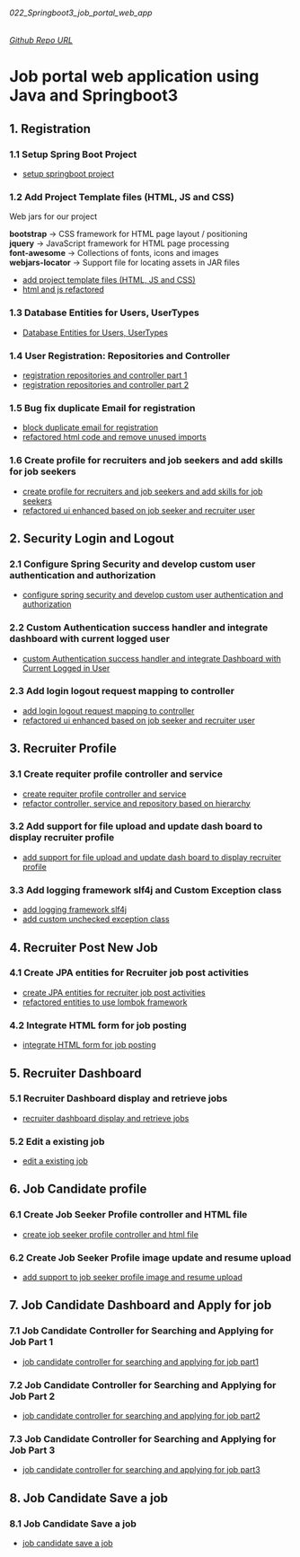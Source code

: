 ###### 022_Springboot3_job_portal_web_app
###### [Github Repo URL](https://github.com/bibhusprasad/022_Springboot3_job_portal_web_app)

# Job portal web application using Java and Springboot3 

## 1. Registration
### 1.1 Setup Spring Boot Project
* [setup springboot project](https://github.com/bibhusprasad/022_Springboot3_job_portal_web_app/commit/7e64e0096217dbe4eccb6539a214367804368e74)

### 1.2 Add Project Template files (HTML, JS and CSS)
Web jars for our project 

**bootstrap**       -> CSS framework for HTML page layout / positioning  
**jquery**          -> JavaScript framework for HTML page processing  
**font-awesome**    -> Collections of fonts, icons and images  
**webjars-locator** -> Support file for locating assets in JAR files
* [add project template files (HTML, JS and CSS)](https://github.com/bibhusprasad/022_Springboot3_job_portal_web_app/commit/92877a605bedbf7564d7c2cfd33bc731a6c8b401)
* [html and js refactored](https://github.com/bibhusprasad/022_Springboot3_job_portal_web_app/commit/06b167e4be104ee0e446fd912578a3e43eddfbc9)

### 1.3 Database Entities for Users, UserTypes
* [Database Entities for Users, UserTypes](https://github.com/bibhusprasad/022_Springboot3_job_portal_web_app/commit/613d442f4c96b5e49b287d4d4ce38e7344c7bb16)

### 1.4 User Registration: Repositories and Controller
* [registration repositories and controller part 1](https://github.com/bibhusprasad/022_Springboot3_job_portal_web_app/commit/8a4fd05e7ba33dfb62e829e90ac23b6efda1ef79)
* [registration repositories and controller part 2](https://github.com/bibhusprasad/022_Springboot3_job_portal_web_app/commit/84299918f2673482e5b18d6b1c26a9a2b324fb65)

### 1.5 Bug fix duplicate Email for registration
* [block duplicate email for registration](https://github.com/bibhusprasad/022_Springboot3_job_portal_web_app/commit/327bd1eb15f9f8f136ba8171eaaf65e46962fcb9)
* [refactored html code and remove unused imports](https://github.com/bibhusprasad/022_Springboot3_job_portal_web_app/commit/5caeac4cdcde1b5c9da2cccb44c0a261ff38d062)

### 1.6 Create profile for recruiters and job seekers and add skills for job seekers
* [create profile for recruiters and job seekers and add skills for job seekers](https://github.com/bibhusprasad/022_Springboot3_job_portal_web_app/commit/a2cc4fffe2af07f11babcec169166da0c664ebe7)
* [refactored ui enhanced based on job seeker and recruiter user](https://github.com/bibhusprasad/022_Springboot3_job_portal_web_app/commit/187fe3f995a24dbb9d41caf402e016319cecf22e)

## 2. Security Login and Logout
### 2.1 Configure Spring Security and develop custom user authentication and authorization
* [configure spring security and develop custom user authentication and authorization](https://github.com/bibhusprasad/022_Springboot3_job_portal_web_app/commit/fd044bee9ea37d4e378ea93286ab9805ab9aeab3)

### 2.2 Custom Authentication success handler and integrate dashboard with current logged user
* [custom Authentication success handler and integrate Dashboard with Current Logged in User](https://github.com/bibhusprasad/022_Springboot3_job_portal_web_app/commit/df979a391c9e6da2dd4931f0fdd7d78ada299bd4)

### 2.3 Add login logout request mapping to controller
* [add login logout request mapping to controller](https://github.com/bibhusprasad/022_Springboot3_job_portal_web_app/commit/509f552ac657ab5d271e8b1902afc1c1e6c74769)
* [refactored ui enhanced based on job seeker and recruiter user](https://github.com/bibhusprasad/022_Springboot3_job_portal_web_app/commit/8764f75488d692d95104ee61ae67a99d7017efaa)

## 3. Recruiter Profile
### 3.1 Create requiter profile controller and service
* [create requiter profile controller and service](https://github.com/bibhusprasad/022_Springboot3_job_portal_web_app/commit/a2cc4fffe2af07f11babcec169166da0c664ebe7)
* [refactor controller, service and repository based on hierarchy](https://github.com/bibhusprasad/022_Springboot3_job_portal_web_app/commit/73af95ea4bc37fb20c823e153073d9498e7b6a89)

### 3.2 Add support for file upload and update dash board to display recruiter profile
* [add support for file upload and update dash board to display recruiter profile](https://github.com/bibhusprasad/022_Springboot3_job_portal_web_app/commit/a85677c3922d8743e3be5f82640768db58a7bf38)

### 3.3 Add logging framework slf4j and Custom Exception class
* [add logging framework slf4j](https://github.com/bibhusprasad/022_Springboot3_job_portal_web_app/commit/5c064a5584aca31b7d84a15296b73272d5f01cae)
* [add custom unchecked exception class](https://github.com/bibhusprasad/022_Springboot3_job_portal_web_app/commit/dc66025fba326bace8fdb4138117669c4ebea7e6)

## 4. Recruiter Post New Job
### 4.1 Create JPA entities for Recruiter job post activities
* [create JPA entities for recruiter job post activities](https://github.com/bibhusprasad/022_Springboot3_job_portal_web_app/commit/d26e1fe7c19d7ec16f510a9c230a8a94f6cfd566)
* [refactored entities to use lombok framework](https://github.com/bibhusprasad/022_Springboot3_job_portal_web_app/commit/a4c52c4e1c5e6e7e056e1b8b362c7ffaa0c8c775)

### 4.2 Integrate HTML form for job posting
* [integrate HTML form for job posting](https://github.com/bibhusprasad/022_Springboot3_job_portal_web_app/commit/e68c86988009b16f6e4b782378768e7df2e06678)

## 5. Recruiter Dashboard
### 5.1 Recruiter Dashboard display and retrieve jobs
* [recruiter dashboard display and retrieve jobs](https://github.com/bibhusprasad/022_Springboot3_job_portal_web_app/commit/66883da4efd21faaed651d5c088a94789bc36955)

### 5.2 Edit a existing job
* [edit a existing job](https://github.com/bibhusprasad/022_Springboot3_job_portal_web_app/commit/bbe7e8a84f1f7b2564c329801216c0fef4fb58de)

## 6. Job Candidate profile
### 6.1 Create Job Seeker Profile controller and HTML file
* [create job seeker profile controller and html file](https://github.com/bibhusprasad/022_Springboot3_job_portal_web_app/commit/e1693f9d8d2c8039d1b9904903056232c2ceee4a)

### 6.2 Create Job Seeker Profile image update and resume upload
* [add support to job seeker profile image and resume upload](https://github.com/bibhusprasad/022_Springboot3_job_portal_web_app/commit/dab229b2d803d40b70fb4779c40d2813c7e64988)

## 7. Job Candidate Dashboard and Apply for job
### 7.1 Job Candidate Controller for Searching and Applying for Job Part 1
* [job candidate controller for searching and applying for job part1](https://github.com/bibhusprasad/022_Springboot3_job_portal_web_app/commit/1a357b895b0d11f15bb36c0912b829835ef1b2c4)

### 7.2 Job Candidate Controller for Searching and Applying for Job Part 2
* [job candidate controller for searching and applying for job part2](https://github.com/bibhusprasad/022_Springboot3_job_portal_web_app/commit/9d499ffe2814a310ebec521dff28788085b5ad68)

### 7.3 Job Candidate Controller for Searching and Applying for Job Part 3
* [job candidate controller for searching and applying for job part3](https://github.com/bibhusprasad/022_Springboot3_job_portal_web_app/commit/7a0eaeaf1b1990501377de7c428d43e05f18efed)

## 8. Job Candidate Save a job
### 8.1 Job Candidate Save a job
* [job candidate save a job]()